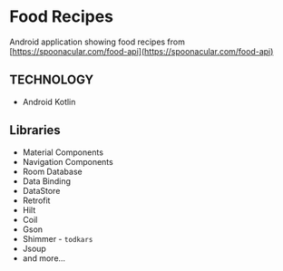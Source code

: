 # Food Recipes

Android application showing food recipes from [https://spoonacular.com/food-api](https://spoonacular.com/food-api)

## TECHNOLOGY

- Android Kotlin

## Libraries

- Material Components
- Navigation Components
- Room Database
- Data Binding
- DataStore
- Retrofit
- Hilt
- Coil
- Gson
- Shimmer - `todkars`
- Jsoup
- and more...